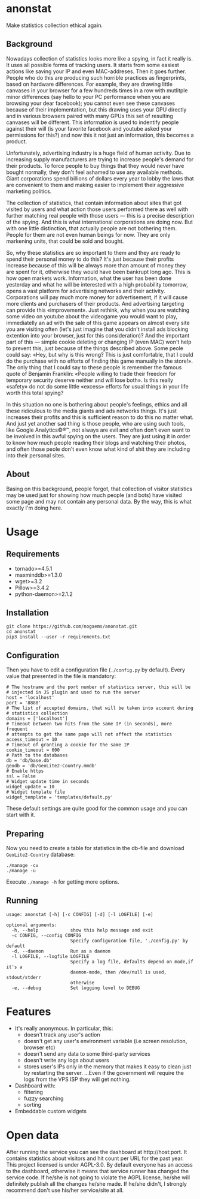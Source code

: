 # anonstat
Make statistics collection ethical again.

## Background
Nowadays collection of statistics looks more like a spying, in fact it really is. It uses all possible forms of tracking users. It starts from some easiest actions like saving your IP and even MAC-addreses. Then it goes further. People who do this are producing such horrible practices as fingerprints, based on hardware differences. For example, they are drawing little canvases in your browser for a few hundreds times in a row with mutlitple minor differences (say hello to your PC performance when you are browsing your dear facebook); you cannot even see these canvases because of their implementation, but this drawing uses your GPU directly and in various browsers paired with many GPUs this set of resulting canvases will be different. This information is used to indentify people against their will (is your favorite facebook and youtube asked your permissions for this?) and now this it not just an information, this becomes a product.

Unfortunately, advertising industry is a huge field of human activity. Due to increasing supply manufacturers are trying to increase people's demand for their products. To force people to buy things that they would never have bought normally, they don't feel ashamed to use any available methods. Giant corporations spend billions of dollars every year to lobby the laws that are convenient to them and making easier to implement their aggressive marketing politics.

The collection of statistics, that contain information about sites that got visited by users and what action those users performed there as well with further matching real people with those users — this is a precise description of the spying. And this is what international corporations are doing now. But with one little distinction, that actually people are not bothering them. People for them are not even human beings for now. They are only markening units, that could be sold and bought.

So, why these statistics are so important to them and they are ready to spend their personal money to do this? It's just because their profits increase because of this will be always more than amount of money they are spent for it, otherwise they would have been bankrupt long ago. This is how open markets work. Information, what the user has been done yesterday and what he will be interested with a high probability tomorrow, opens a vast platform for advertising networks and their activity. Corporations will pay much more money for advertisement, if it will cause more clients and purchasers of their products. And advertising targeting can provide this «improvement». Just rethink, why when you are watching some video on youtube about the videogame you would want to play, immediatelly an ad with the sale of this game appears on almost every site you are visiting often (let's just imagine that you didn't install ads blocking extention into your browser, just for this consideration)? And the important part of this — simple cookie deleting or changing IP (even MAC) won't help to prevent this, just because of the things described above. Some peole could say: «Hey, but why is this wrong? This is just comfortable, that I could do the purchase with no efforts of finding this game manually in the store!». The only thing that I could say to these people is remember the famous quote of Benjamin Franklin: «People willing to trade their freedom for temporary security deserve neither and will lose both». Is this really «safety» do not do some little «excess» efforts for usual things in your life worth this total spying?

In this situation no one is bothering about people's feelings, ethics and all these ridiculous to the media giants and ads networks things. It's just increases their profits and this is sufficient reason to do this no matter what. And just yet another sad thing is those people, who are using such tools, like Google Analytics©®™, not always are evil and often don't even want to be involved in this awful spying on the users. They are just using it in order to know how much people reading their blogs and watching their photos, and often those peole don't even know what kind of shit they are including into their personal sites.

## About
Basing on this background, people forgot, that collection of visitor statistics may be used just for showing how much people (and bots) have visited some page and may not contain any personal data. By the way, this is what exactly I'm doing here.

# Usage

## Requirements

* tornado>=4.5.1
* maxminddb>=1.3.0
* wget>=3.2
* Pillow>=3.4.2
* python-daemon>=2.1.2

## Installation

```
git clone https://github.com/nogaems/anonstat.git
cd anonstat
pip3 install --user -r requirements.txt
```

## Configuration

Then you have to edit a configuration file (`./config.py` by default). Every value that presented in the file is mandatory:

```
# The hostname and the port number of statistics server, this will be
# injected in JS plugin and used to run the server
host = 'localhost'
port = '8888'
# The list of accepted domains, that will be taken into account during
# statistics collection
domains = ['localhost']
# Timeout between two hits from the same IP (in seconds), more frequent
# attempts to get the same page will not affect the statistics
access_timeout = 10
# Timeout of granting a cookie for the same IP
cookie_timeout = 600
# Path to the databases
db = 'db/base.db'
geodb = 'db/GeoLite2-Country.mmdb'
# Enable https
ssl = False
# Widget update time in seconds
widget_update = 10
# Widget template file
widget_template = 'templates/default.py'
```

These default settings are quite good for the common usage and you can start with it.

## Preparing

Now you need to create a table for statistics in the db-file and download `GeoLite2-Country` database:

```
./manage -cv
./manage -u
```

Execute `./manage -h` for getting more options.

## Running

```
usage: anonstat [-h] [-c CONFIG] [-d] [-l LOGFILE] [-e]

optional arguments:
  -h, --help            show this help message and exit
  -c CONFIG, --config CONFIG
                        Specify configuration file, './config.py' by default
  -d, --daemon          Run as a daemon
  -l LOGFILE, --logfile LOGFILE
                        Specify a log file, defaults depend on mode,if it's a
                        daemon-mode, then /dev/null is used, stdout/stderr
                        otherwise
  -e, --debug           Set logging level to DEBUG
```

# Features

* It's really anonymous. In particular, this:
    * doesn't track any user's action
    * doesn't get any user's environment variable (i.e screen resolution, browser etc)
    * doesn't send any data to some third-party services
    * doesn't write any logs about users
    * stores user's IPs only in the memory that makes it easy to clean just by restarting the server.
    ...Even if the government will require the logs from the VPS ISP they will get nothing.
* Dashboard with:
    * filtering
    * fuzzy searching
    * sorting
* Embeddable custom widgets

# Open data

After running the service you can see the dashboard at http://host:port. It contains statistics about visitors and hit count per URL for the past year.
This project licensed is under AGPL-3.0. By default everyone has an access to the dashboard, otherwise it means that service runner has changed the service code. If he/she is not going to violate the AGPL license, he/she will definitely publish all the changes he/she made. If he/she didn't, I strongly recommend don't use his/her service/site at all.
